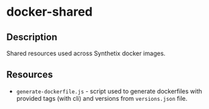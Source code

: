 # docker-shared

## Description

Shared resources used across Synthetix docker images.

## Resources

* `generate-dockerfile.js` - script used to generate dockerfiles with provided tags (with cli) and versions from `versions.json` file.
